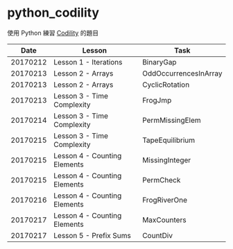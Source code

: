 # python_codility

使用 Python 練習 [Codility][co] 的題目

| Date | Lesson | Task |
| ------ | ------ | ------ |
| 20170212 | Lesson 1 - Iterations | BinaryGap |
| 20170213 | Lesson 2 - Arrays | OddOccurrencesInArray |
| 20170213 | Lesson 2 - Arrays | CyclicRotation |
| 20170213 | Lesson 3 - Time Complexity | FrogJmp |
| 20170214 | Lesson 3 - Time Complexity | PermMissingElem |
| 20170215 | Lesson 3 - Time Complexity | TapeEquilibrium |
| 20170215 | Lesson 4 - Counting Elements | MissingInteger |
| 20170215 | Lesson 4 - Counting Elements | PermCheck |
| 20170216 | Lesson 4 - Counting Elements | FrogRiverOne |
| 20170217 | Lesson 4 - Counting Elements | MaxCounters |
| 20170217 | Lesson 5 - Prefix Sums | CountDiv |

[co]: <https://codility.com/programmers/>